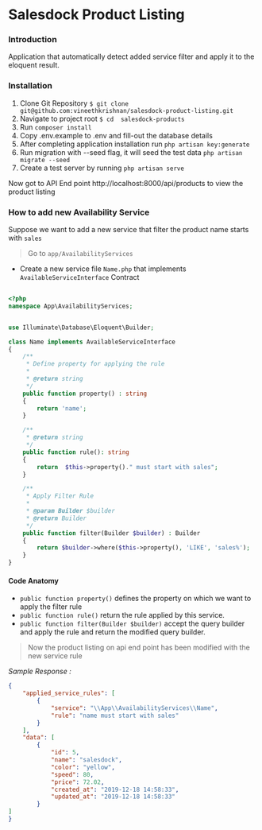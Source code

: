 
# Salesdock Product Listing

### Introduction
Application that automatically detect added service filter and apply it to the eloquent result.

### Installation

1. Clone Git Repository
       `$ git clone git@github.com:vineethkrishnan/salesdock-product-listing.git `
2. Navigate to project root 
       `$ cd  salesdock-products`
3. Run 
       `composer install`
4. Copy .env.example to .env and fill-out the database details
5. After completing application installation run
       `php artisan key:generate`
6. Run migration with --seed flag, it will seed the test data
        `php artisan migrate --seed`
7. Create a test server by running
        `php artisan serve`

Now got to API End point http://localhost:8000/api/products to view the product listing

### How to add new Availability Service
Suppose we want to add a new service that filter the product name starts with `sales`
> Go to `app/AvailabilityServices`
* Create a new service file `Name.php` that implements `AvailableServiceInterface` Contract

```php

<?php
namespace App\AvailabilityServices;


use Illuminate\Database\Eloquent\Builder;

class Name implements AvailableServiceInterface
{
    /**
     * Define property for applying the rule
     *
     * @return string
     */
    public function property() : string
    {
        return 'name';
    }

    /**
     * @return string
     */
    public function rule(): string
    {
        return  $this->property()." must start with sales";
    }

    /**
     * Apply Filter Rule
     *
     * @param Builder $builder
     * @return Builder
     */
    public function filter(Builder $builder) : Builder
    {
        return $builder->where($this->property(), 'LIKE', 'sales%');
    }
}
```

#### Code Anatomy
* `public function property()` defines the property on which we want to apply the filter rule
* `public function rule()` return the rule applied by this service.
* `public function filter(Builder $builder)` accept the query builder and apply the rule and return the modified query builder.


> Now the product listing on api end point has been modified with the new service rule

*Sample Response :*

```json
{
    "applied_service_rules": [
        {
            "service": "\\App\\AvailabilityServices\\Name",
            "rule": "name must start with sales"
        }
    ],
    "data": [
        {
            "id": 5,
            "name": "salesdock",
            "color": "yellow",
            "speed": 80,
            "price": 72.02,
            "created_at": "2019-12-18 14:58:33",
            "updated_at": "2019-12-18 14:58:33"
        }
]
}
```
